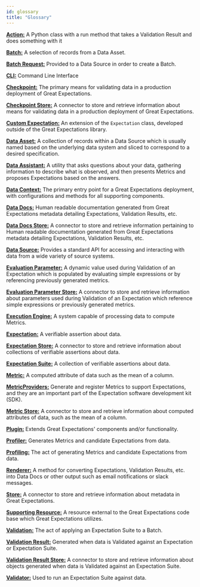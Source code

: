```yaml
---
id: glossary
title: "Glossary"
---
```


[**Action:**](./terms/action.md) A Python class with a run method that takes a Validation Result and does something with it

[**Batch:**](./terms/batch.md) A selection of records from a Data Asset.

[**Batch Request:**](./terms/batch_request.md) Provided to a Data Source in order to create a Batch.

[**CLI:**](./terms/cli.md) Command Line Interface

[**Checkpoint:**](./terms/checkpoint.md) The primary means for validating data in a production deployment of Great Expectations.

[**Checkpoint Store:**](./terms/checkpoint_store.md) A connector to store and retrieve information about means for validating data in a production deployment of Great Expectations.

[**Custom Expectation:**](./terms/custom_expectation.md) An extension of the `Expectation` class, developed outside of the Great Expectations library.

[**Data Asset:**](./terms/data_asset.md) A collection of records within a Data Source which is usually named based on the underlying data system and sliced to correspond to a desired specification.

[**Data Assistant:**](./terms/data_assistant.md) A utility that asks questions about your data, gathering information to describe what is observed, and then presents Metrics and proposes Expectations based on the answers.

[**Data Context:**](./terms/data_context.md) The primary entry point for a Great Expectations deployment, with configurations and methods for all supporting components.

[**Data Docs:**](./terms/data_docs.md) Human readable documentation generated from Great Expectations metadata detailing Expectations, Validation Results, etc.

[**Data Docs Store:**](./terms/data_docs_store.md) A connector to store and retrieve information pertaining to Human readable documentation generated from Great Expectations metadata detailing Expectations, Validation Results, etc.

[**Data Source:**](./terms/datasource.md) Provides a standard API for accessing and interacting with data from a wide variety of source systems.

[**Evaluation Parameter:**](./terms/evaluation_parameter.md) A dynamic value used during Validation of an Expectation which is populated by evaluating simple expressions or by referencing previously generated metrics.

[**Evaluation Parameter Store:**](./terms/evaluation_parameter_store.md) A connector to store and retrieve information about parameters used during Validation of an Expectation which reference simple expressions or previously generated metrics.

[**Execution Engine:**](./terms/execution_engine.md) A system capable of processing data to compute Metrics.

[**Expectation:**](./terms/expectation.md) A verifiable assertion about data.

[**Expectation Store:**](./terms/expectation_store.md) A connector to store and retrieve information about collections of verifiable assertions about data.

[**Expectation Suite:**](./terms/expectation_suite.md) A collection of verifiable assertions about data.

[**Metric:**](./terms/metric.md) A computed attribute of data such as the mean of a column.

[**MetricProviders:**](./conceptual_guides/metricproviders.md) Generate and register Metrics to support Expectations, and they are an important part of the Expectation software development kit (SDK).

[**Metric Store:**](./terms/metric_store.md) A connector to store and retrieve information about computed attributes of data, such as the mean of a column.

[**Plugin:**](./terms/plugin.md) Extends Great Expectations' components and/or functionality.

[**Profiler:**](./terms/profiler.md) Generates Metrics and candidate Expectations from data.

[**Profiling:**](./terms/profiler.md) The act of generating Metrics and candidate Expectations from data.

[**Renderer:**](./terms/renderer.md) A method for converting Expectations, Validation Results, etc. into Data Docs or other output such as email notifications or slack messages.

[**Store:**](./terms/store.md) A connector to store and retrieve information about metadata in Great Expectations.

[**Supporting Resource:**](./terms/supporting_resource.md) A resource external to the Great Expectations code base which Great Expectations utilizes.

[**Validation:**](./guides/validation/validate_data_overview.md) The act of applying an Expectation Suite to a Batch.

[**Validation Result:**](./terms/validation_result.md) Generated when data is Validated against an Expectation or Expectation Suite.

[**Validation Result Store:**](./terms/validation_result_store.md) A connector to store and retrieve information about objects generated when data is Validated against an Expectation Suite.

[**Validator:**](./terms/validator.md) Used to run an Expectation Suite against data.

